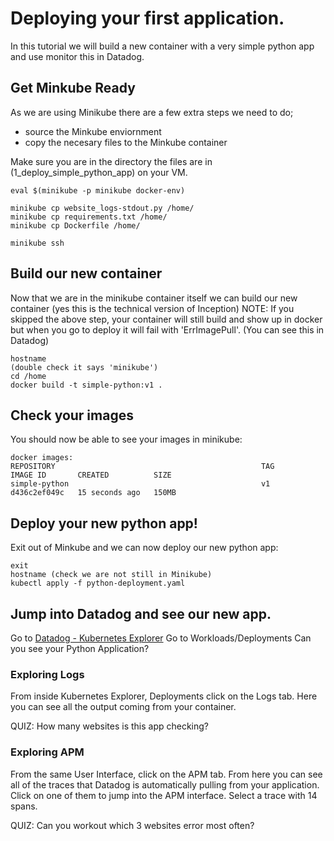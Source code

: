 # Deploying your first application.
In this tutorial we will build a new container with a very simple python app and use monitor this in Datadog.

## Get Minkube Ready
As we are using Minikube there are a few extra steps we need to do;
- source the Minkube enviornment 
- copy the necesary files to the Minkube container

Make sure you are in the directory the files are in (1_deploy_simple_python_app) on your VM.

```
eval $(minikube -p minikube docker-env)

minikube cp website_logs-stdout.py /home/
minikube cp requirements.txt /home/
minikube cp Dockerfile /home/

minikube ssh
```

## Build our new container
Now that we are in the minikube container itself we can build our new container (yes this is the technical version of Inception)
NOTE: If you skipped the above step, your container will still build and show up in docker but when you go to deploy it will fail with 'ErrImagePull'. (You can see this in Datadog)
```
hostname
(double check it says 'minikube')
cd /home
docker build -t simple-python:v1 .
```

## Check your images
You should now be able to see your images in minikube:
```
docker images:
REPOSITORY                                              TAG        IMAGE ID       CREATED          SIZE                                                                                                                                                                                  
simple-python                                           v1         d436c2ef049c   15 seconds ago   150MB
```

## Deploy your new python app!
Exit out of Minkube and we can now deploy our new python app:
```
exit
hostname (check we are not still in Minikube)
kubectl apply -f python-deployment.yaml
```


## Jump into Datadog and see our new app.
Go to [Datadog - Kubernetes Explorer](https://app.datadoghq.com/orchestration/explorer/pod?explorer-na-groups=false)
Go to Workloads/Deployments
Can you see your Python Application?


### Exploring Logs
From inside Kubernetes Explorer, Deployments click on the Logs tab.
Here you can see all the output coming from your container.

QUIZ: How many websites is this app checking?


### Exploring APM
From the same User Interface, click on the APM tab.
From here you can see all of the traces that Datadog is automatically pulling from your application.
Click on one of them to jump into the APM interface.
Select a trace with 14 spans.


QUIZ: Can you workout which 3 websites error most often?



